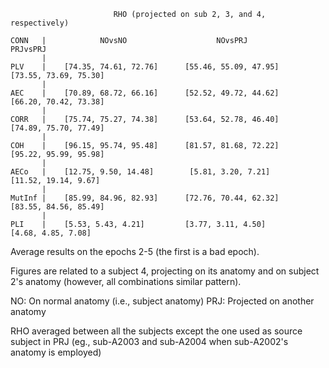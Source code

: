                            RHO (projected on sub 2, 3, and 4, respectively)
                  
    CONN   |            NOvsNO                    NOvsPRJ                   PRJvsPRJ
           |
    PLV    |    [74.35, 74.61, 72.76]      [55.46, 55.09, 47.95]     [73.55, 73.69, 75.30]
           |
    AEC    |    [70.89, 68.72, 66.16]      [52.52, 49.72, 44.62]     [66.20, 70.42, 73.38]
           |
    CORR   |    [75.74, 75.27, 74.38]      [53.64, 52.78, 46.40]     [74.89, 75.70, 77.49]
           |
    COH    |    [96.15, 95.74, 95.48]      [81.57, 81.68, 72.22]     [95.22, 95.99, 95.98]
           |
    AECo   |    [12.75, 9.50, 14.48]        [5.81, 3.20, 7.21]       [11.52, 19.14, 9.67]
           |
    MutInf |    [85.99, 84.96, 82.93]      [72.76, 70.44, 62.32]     [83.55, 84.56, 85.49]
           |
    PLI    |    [5.53, 5.43, 4.21]         [3.77, 3.11, 4.50]        [4.68, 4.85, 7.08]


Average results on the epochs 2-5 (the first is a bad epoch).

Figures are related to a subject 4, projecting on its anatomy and on subject 2's anatomy (however, all combinations similar pattern).

NO:  On normal anatomy (i.e., subject anatomy)
PRJ: Projected on another anatomy

RHO averaged between all the subjects except the one used as source subject in PRJ (eg., sub-A2003 and sub-A2004 when sub-A2002's anatomy is employed)
